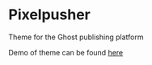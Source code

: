 Pixelpusher
===========

Theme for the Ghost publishing platform

Demo of theme can be found <a href="http://pixelpusher.ghost.io/">here</a>

